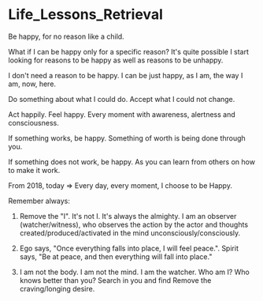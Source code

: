 # Life_Lessons_Retrieval

Be happy, for no reason like a child.

What if I can be happy only for a specific reason? 
It's quite possible I start looking for reasons to be happy as well as reasons to be unhappy.

I don't need a reason to be happy. I can be just happy, as I am, the way I am, now, here.

Do something about what I could do. Accept what I could not change.

Act happily.  Feel happy. Every moment with awareness, alertness and consciousness.

If something works, be happy. Something of worth is being done through you. 

If something does not work, be happy. As you can learn from others on how to make it work.

From 2018, today => Every day, every moment, I choose to be Happy. 

Remember always: 

1.  Remove the "I". It's not I. It's always the almighty. 
    I am an observer (watcher/witness), who observes the action by the actor and thoughts created/produced/activated in the mind unconsciously/consciously.

2.  Ego says, "Once everything falls into place, I will feel peace.".
    Spirit says, "Be at peace, and then everything will fall into place."

3.  I am not the body. I am not the mind. I am the watcher.
    Who am I?
    Who knows better than you? Search in you and find
    Remove the craving/longing desire.



